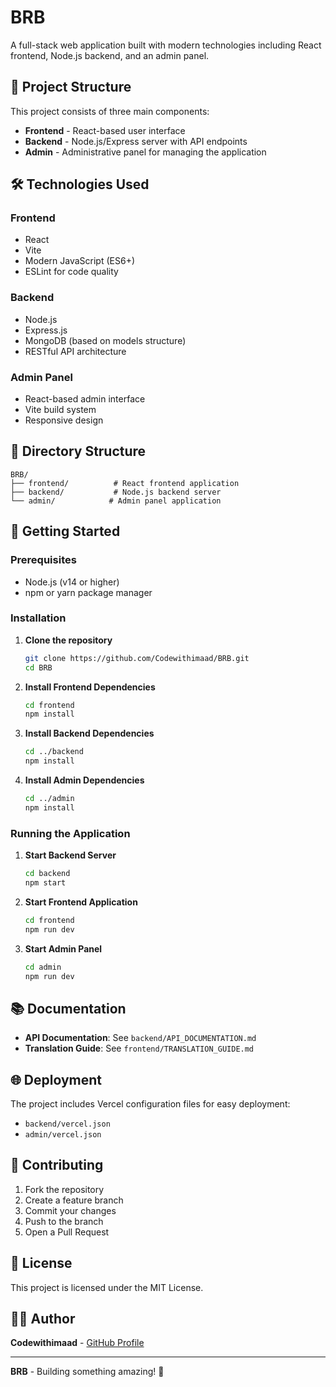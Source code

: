 # BRB

A full-stack web application built with modern technologies including React frontend, Node.js backend, and an admin panel.

## 🚀 Project Structure

This project consists of three main components:

- **Frontend** - React-based user interface
- **Backend** - Node.js/Express server with API endpoints
- **Admin** - Administrative panel for managing the application

## 🛠️ Technologies Used

### Frontend
- React
- Vite
- Modern JavaScript (ES6+)
- ESLint for code quality

### Backend
- Node.js
- Express.js
- MongoDB (based on models structure)
- RESTful API architecture

### Admin Panel
- React-based admin interface
- Vite build system
- Responsive design

## 📁 Directory Structure

```
BRB/
├── frontend/          # React frontend application
├── backend/           # Node.js backend server
└── admin/            # Admin panel application
```

## 🚀 Getting Started

### Prerequisites
- Node.js (v14 or higher)
- npm or yarn package manager

### Installation

1. **Clone the repository**
   ```bash
   git clone https://github.com/Codewithimaad/BRB.git
   cd BRB
   ```

2. **Install Frontend Dependencies**
   ```bash
   cd frontend
   npm install
   ```

3. **Install Backend Dependencies**
   ```bash
   cd ../backend
   npm install
   ```

4. **Install Admin Dependencies**
   ```bash
   cd ../admin
   npm install
   ```

### Running the Application

1. **Start Backend Server**
   ```bash
   cd backend
   npm start
   ```

2. **Start Frontend Application**
   ```bash
   cd frontend
   npm run dev
   ```

3. **Start Admin Panel**
   ```bash
   cd admin
   npm run dev
   ```

## 📚 Documentation

- **API Documentation**: See `backend/API_DOCUMENTATION.md`
- **Translation Guide**: See `frontend/TRANSLATION_GUIDE.md`

## 🌐 Deployment

The project includes Vercel configuration files for easy deployment:
- `backend/vercel.json`
- `admin/vercel.json`

## 🤝 Contributing

1. Fork the repository
2. Create a feature branch
3. Commit your changes
4. Push to the branch
5. Open a Pull Request

## 📄 License

This project is licensed under the MIT License.

## 👨‍💻 Author

**Codewithimaad** - [GitHub Profile](https://github.com/Codewithimaad)

---

**BRB** - Building something amazing! 🚀

